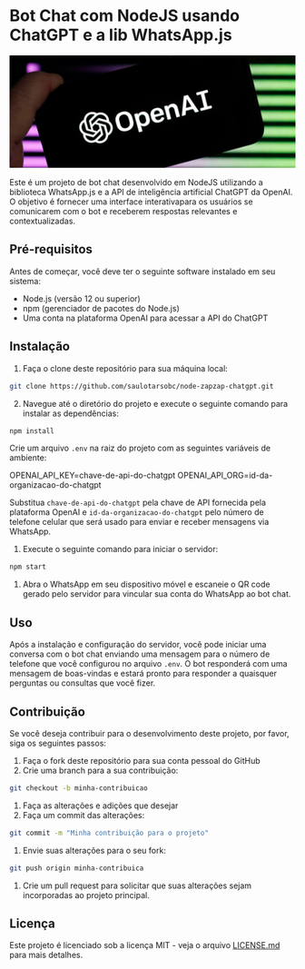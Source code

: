 # Bot Chat com NodeJS usando ChatGPT e a lib WhatsApp.js

![open ia logo](image/README/1677193461266.png)

Este é um projeto de bot chat desenvolvido em NodeJS utilizando a biblioteca WhatsApp.js e a API de inteligência artificial ChatGPT da OpenAI. O objetivo é fornecer uma interface interativapara os usuários se comunicarem com o bot e receberem respostas relevantes e contextualizadas.

## Pré-requisitos

Antes de começar, você deve ter o seguinte software instalado em seu sistema:

* Node.js (versão 12 ou superior)
* npm (gerenciador de pacotes do Node.js)
* Uma conta na plataforma OpenAI para acessar a API do ChatGPT

## Instalação

1. Faça o clone deste repositório para sua máquina local:

```bash
git clone https://github.com/saulotarsobc/node-zapzap-chatgpt.git
```

2. Navegue até o diretório do projeto e execute o seguinte comando para instalar as dependências:

```bash
npm install
```

Crie um arquivo `.env` na raiz do projeto com as seguintes variáveis de ambiente:

OPENAI_API_KEY=chave-de-api-do-chatgpt
OPENAI_API_ORG=id-da-organizacao-do-chatgpt

Substitua `chave-de-api-do-chatgpt` pela chave de API fornecida pela plataforma OpenAI e `id-da-organizacao-do-chatgpt` pelo número de telefone celular que será usado para enviar e receber mensagens via WhatsApp.

1. Execute o seguinte comando para iniciar o servidor:

```bash
npm start
```

1. Abra o WhatsApp em seu dispositivo móvel e escaneie o QR code gerado pelo servidor para vincular sua conta do WhatsApp ao bot chat.

## Uso

Após a instalação e configuração do servidor, você pode iniciar uma conversa com o bot chat enviando uma mensagem para o número de telefone que você configurou no arquivo `.env`. O bot responderá com uma mensagem de boas-vindas e estará pronto para responder a quaisquer perguntas ou consultas que você fizer.

## Contribuição

Se você deseja contribuir para o desenvolvimento deste projeto, por favor, siga os seguintes passos:

1. Faça o fork deste repositório para sua conta pessoal do GitHub
2. Crie uma branch para a sua contribuição:

```bash
git checkout -b minha-contribuicao
```

1. Faça as alterações e adições que desejar
2. Faça um commit das alterações:

```bash
git commit -m "Minha contribuição para o projeto"
```

1. Envie suas alterações para o seu fork:

```bash
git push origin minha-contribuica
```

1. Crie um pull request para solicitar que suas alterações sejam incorporadas ao projeto principal.

## Licença

Este projeto é licenciado sob a licença MIT - veja o arquivo [LICENSE.md](./LICENSE.md) para mais detalhes.

